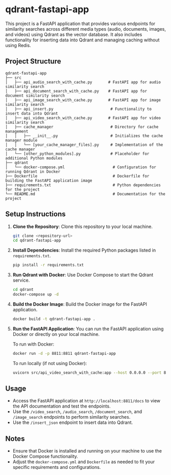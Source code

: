 # qdrant-fastapi-app

This project is a FastAPI application that provides various endpoints for similarity searches across different media types (audio, documents, images, and videos) using Qdrant as the vector database. It also includes functionality for inserting data into Qdrant and managing caching without using Redis.

## Project Structure

```
qdrant-fastapi-app
├── src
│   ├── api_audio_search_with_cache.py       # FastAPI app for audio similarity search
│   ├── api_document_search_with_cache.py    # FastAPI app for document similarity search
│   ├── api_image_search_with_cache.py       # FastAPI app for image similarity search
│   ├── api_insert.py                         # Functionality to insert data into Qdrant
│   ├── api_video_search_with_cache.py       # FastAPI app for video similarity search
│   ├── cache_manager                         # Directory for cache management
│   │   ├── __init__.py                       # Initializes the cache manager module
│   │   └── [your_cache_manager_files].py     # Implementation of the cache manager
│   └── [other_python_modules].py             # Placeholder for additional Python modules
├── qdrant
│   └── docker-compose.yml                     # Configuration for running Qdrant in Docker
├── Dockerfile                                 # Dockerfile for building the FastAPI application image
├── requirements.txt                           # Python dependencies for the project
└── README.md                                  # Documentation for the project
```

## Setup Instructions

1. **Clone the Repository**: 
   Clone this repository to your local machine.

   ```bash
   git clone <repository-url>
   cd qdrant-fastapi-app
   ```

2. **Install Dependencies**: 
   Install the required Python packages listed in `requirements.txt`.

   ```bash
   pip install -r requirements.txt
   ```

3. **Run Qdrant with Docker**: 
   Use Docker Compose to start the Qdrant service.

   ```bash
   cd qdrant
   docker-compose up -d
   ```

4. **Build the Docker Image**: 
   Build the Docker image for the FastAPI application.

   ```bash
   docker build -t qdrant-fastapi-app .
   ```

5. **Run the FastAPI Application**: 
   You can run the FastAPI application using Docker or directly on your local machine.

   To run with Docker:

   ```bash
   docker run -d -p 8811:8811 qdrant-fastapi-app
   ```

   To run locally (if not using Docker):

   ```bash
   uvicorn src/api_video_search_with_cache:app --host 0.0.0.0 --port 8811 --reload
   ```

## Usage

- Access the FastAPI application at `http://localhost:8811/docs` to view the API documentation and test the endpoints.
- Use the `/video_search`, `/audio_search`, `/document_search`, and `/image_search` endpoints to perform similarity searches.
- Use the `/insert_json` endpoint to insert data into Qdrant.

## Notes

- Ensure that Docker is installed and running on your machine to use the Docker Compose functionality.
- Adjust the `docker-compose.yml` and `Dockerfile` as needed to fit your specific requirements and configurations.